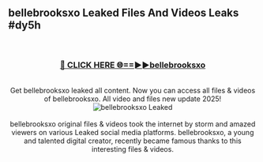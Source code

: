 ## bellebrooksxo Leaked Files And Videos Leaks #dy5h
<br>
<div align="center">
<h3><a href="https://watchclip.my.id/bellebrooksxo" rel="nofollow">🔴 CLICK HERE 🌐==►►bellebrooksxo</a></h3>
<br>
Get bellebrooksxo leaked all content. Now you can access all files & videos of bellebrooksxo. All video and files new update 2025!
<br>
<a href="https://watchclip.my.id/bellebrooksxo" rel="nofollow" data-target="animated-image.originalLink"><img src="https://i.ibb.co.com/WyWwxjT/player-gif2.gif" alt="bellebrooksxo Leaked" style="max-width: 100%; display: inline-block;" data-target="animated-image.originalImage"></a>
<br><br>
bellebrooksxo original files & videos took the internet by storm and amazed viewers on various Leaked social media platforms. bellebrooksxo, a young and talented digital creator, recently became famous thanks to this interesting files & videos.
</div>
<br>